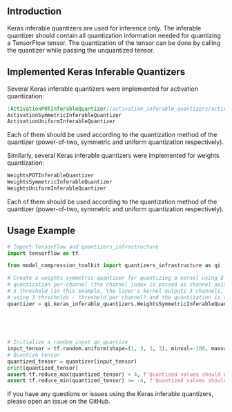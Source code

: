## Introduction

Keras inferable quantizers are used for inference only. The inferable quantizer should contain all quantization information needed for quantizing a TensorFlow tensor.
The quantization of the tensor can be done by calling the quantizer while passing the unquantized tensor.

## Implemented Keras Inferable Quantizers

Several Keras inferable quantizers were implemented for activation quantization:
```markdown
[ActivationPOTInferableQuantizer](activation_inferable_quantizers/activation_pot_inferable_quantizer.py)
ActivationSymmetricInferableQuantizer
ActivationUniformInferableQuantizer
```
Each of them should be used according to the quantization method of the quantizer (power-of-two, symmetric and uniform quantization respectively).

Similarly, several Keras inferable quantizers were implemented for weights quantization:
```markdown
WeightsPOTInferableQuantizer
WeightsSymmetricInferableQuantizer
WeightsUniformInferableQuantizer
```
Each of them should be used according to the quantization method of the quantizer (power-of-two, symmetric and uniform quantization respectively).

## Usage Example

```python
# Import TensorFlow and quantizers_infrastructure
import tensorflow as tf

from model_compression_toolkit import quantizers_infrastructure as qi

# Create a weights symmetric quantizer for quantizing a kernel using 8 bits,
# quantization per-channel (the channel index is passed as channel_axis, when -1 is the last axis),
# 3 threshold (in this example, the layer's kernel outputs 3 channels, thus we're
# using 3 thresholds - threshold per channel) and the quantization is signed.
quantizer = qi.keras_inferable_quantizers.WeightsSymmetricInferableQuantizer(num_bits=8,
                                                                             threshold=[2, 4, 1],
                                                                             per_channel=True,
                                                                             channel_axis=-1,
                                                                             signed=True)

# Initialize a random input qo quantize
input_tensor = tf.random.uniform(shape=(1, 3, 3, 3), minval=-100, maxval=100)
# Quantize tensor
quantized_tensor = quantizer(input_tensor)
print(quantized_tensor)
assert tf.reduce_max(quantized_tensor) < 4, f'Quantized values should not contain values greater than maximal threshold'
assert tf.reduce_min(quantized_tensor) >= -4, f'Quantized values should not contain values lower than minimal threshold'


```

If you have any questions or issues using the Keras inferable quantizers, please open an issue on the GitHub.